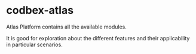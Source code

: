 # codbex-atlas

Atlas Platform contains all the available modules.

It is good for exploration about the different features and their applicability in particular scenarios.

